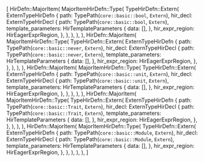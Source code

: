 [
    HirDefn::MajorItem(
        MajorItemHirDefn::Type(
            TypeHirDefn::Extern(
                ExternTypeHirDefn {
                    path: TypePath(`core::basic::bool`, `Extern`),
                    hir_decl: ExternTypeHirDecl {
                        path: TypePath(`core::basic::bool`, `Extern`),
                        template_parameters: HirTemplateParameters {
                            data: [],
                        },
                        hir_expr_region: HirEagerExprRegion,
                    },
                },
            ),
        ),
    ),
    HirDefn::MajorItem(
        MajorItemHirDefn::Type(
            TypeHirDefn::Extern(
                ExternTypeHirDefn {
                    path: TypePath(`core::basic::never`, `Extern`),
                    hir_decl: ExternTypeHirDecl {
                        path: TypePath(`core::basic::never`, `Extern`),
                        template_parameters: HirTemplateParameters {
                            data: [],
                        },
                        hir_expr_region: HirEagerExprRegion,
                    },
                },
            ),
        ),
    ),
    HirDefn::MajorItem(
        MajorItemHirDefn::Type(
            TypeHirDefn::Extern(
                ExternTypeHirDefn {
                    path: TypePath(`core::basic::unit`, `Extern`),
                    hir_decl: ExternTypeHirDecl {
                        path: TypePath(`core::basic::unit`, `Extern`),
                        template_parameters: HirTemplateParameters {
                            data: [],
                        },
                        hir_expr_region: HirEagerExprRegion,
                    },
                },
            ),
        ),
    ),
    HirDefn::MajorItem(
        MajorItemHirDefn::Type(
            TypeHirDefn::Extern(
                ExternTypeHirDefn {
                    path: TypePath(`core::basic::Trait`, `Extern`),
                    hir_decl: ExternTypeHirDecl {
                        path: TypePath(`core::basic::Trait`, `Extern`),
                        template_parameters: HirTemplateParameters {
                            data: [],
                        },
                        hir_expr_region: HirEagerExprRegion,
                    },
                },
            ),
        ),
    ),
    HirDefn::MajorItem(
        MajorItemHirDefn::Type(
            TypeHirDefn::Extern(
                ExternTypeHirDefn {
                    path: TypePath(`core::basic::Module`, `Extern`),
                    hir_decl: ExternTypeHirDecl {
                        path: TypePath(`core::basic::Module`, `Extern`),
                        template_parameters: HirTemplateParameters {
                            data: [],
                        },
                        hir_expr_region: HirEagerExprRegion,
                    },
                },
            ),
        ),
    ),
]